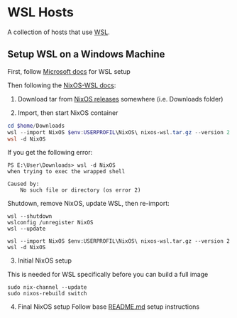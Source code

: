# WSL Hosts

A collection of hosts that use [WSL](https://learn.microsoft.com/en-us/windows/wsl/install). 

## Setup WSL on a Windows Machine

First, follow [Microsoft docs](https://nix-community.github.io/NixOS-WSL/install.html) for WSL setup

Then following the [NixOS-WSL docs](https://nix-community.github.io/NixOS-WSL/install.html):

1. Download tar from [NixOS releases](https://github.com/nix-community/NixOS-WSL/releases) somewhere (i.e. Downloads folder)

2. Import, then start NixOS container
```powershell
cd $home/Downloads
wsl --import NixOS $env:USERPROFIL\NixOS\ nixos-wsl.tar.gz --version 2
wsl -d NixOS
```

If you get the following error:
```
PS E:\User\Downloads> wsl -d NixOS
when trying to exec the wrapped shell

Caused by:
    No such file or directory (os error 2)
```

Shutdown, remove NixOS, update WSL, then re-import:
```
wsl --shutdown
wslconfig /unregister NixOS
wsl --update

wsl --import NixOS $env:USERPROFIL\NixOS\ nixos-wsl.tar.gz --version 2
wsl -d NixOS
```

3. Initial NixOS setup

This is needed for WSL specifically before you can build a full image
```
sudo nix-channel --update
sudo nixos-rebuild switch
```

4. Final NixOS setup
Follow base [README.md](README.md#new-machine-setup) setup instructions

